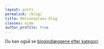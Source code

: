 ```yaml
---
layout: posts
permalink: /blog/
title: Motionsplans blog
classes: wide
author_profile: true
---
```


Du kan også se [blogindlæggene efter kategori](/categories/).
